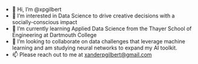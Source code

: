 - 👋 Hi, I’m @xpgilbert
- 👀 I’m interested in Data Science to drive creative decisions with a socially-conscious impact
- 🌱 I’m currently learning Applied Data Science from the Thayer School of Engineering at Dartmouth College
- 💞️ I’m looking to collaborate on data challenges that leverage machine learning and am studying neural networks to expand my AI toolkit.
- 📫 Please reach out to me at xanderpgilbert@gmail.com

<!---
xpgilbert/xpgilbert is a ✨ special ✨ repository because its `README.md` (this file) appears on your GitHub profile.
You can click the Preview link to take a look at your changes.
--->
